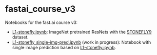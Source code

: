 # fastai_course_v3
Notebooks for the fast.ai course v3:

* [L1-stonefly.ipynb](https://github.com/MicPie/fastai_course_v3/blob/master/L1-stonefly.ipynb): ImageNet pretrained ResNets with the [STONEFLY9](http://web.engr.oregonstate.edu/~tgd/bugid/stonefly9/) dataset.
* [L1-stonefly_single-img-pred.ipynb](https://github.com/MicPie/fastai_course_v3/blob/master/L1-stonefly_single-img-pred.ipynb) (work in progress): Notebook with single image prediction based on [L1-stonefly.ipynb](https://github.com/MicPie/fastai_course_v3/blob/master/L1-stonefly.ipynb).
